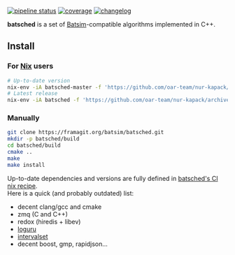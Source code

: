 [![pipeline status](https://framagit.org/batsim/batsched/badges/master/pipeline.svg)](https://framagit.org/batsim/batsched/pipelines)
[![coverage](https://img.shields.io/codecov/c/github/oar-team/batsched.svg)](https://codecov.io/gh/oar-team/batsched)
[![changelog](https://img.shields.io/badge/doc-changelog-blue.svg)](./CHANGELOG.md)

**batsched** is a set of [Batsim]-compatible algorithms implemented in C++.

## Install
### For [Nix] users
``` bash
# Up-to-date version
nix-env -iA batsched-master -f 'https://github.com/oar-team/nur-kapack/archive/master.tar.gz'
# Latest release
nix-env -iA batsched -f 'https://github.com/oar-team/nur-kapack/archive/master.tar.gz'
```

### Manually
``` bash
git clone https://framagit.org/batsim/batsched.git
mkdir -p batsched/build
cd batsched/build
cmake ..
make
make install
```

Up-to-date dependencies and versions are fully defined in [batsched's CI nix recipe](./release.nix).  
Here is a quick (and probably outdated) list:
- decent clang/gcc and cmake
- zmq (C and C++)
- redox (hiredis + libev)
- [loguru]
- [intervalset]
- decent boost, gmp, rapidjson...

[Batsim]: https://framagit.org/batsim/batsim/
[intervalset]: https://framagit.org/batsim/intervalset
[loguru]: https://github.com/emilk/loguru
[Nix]: https://nixos.org/nix/
